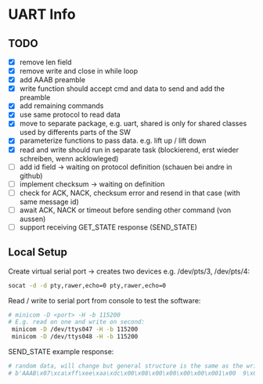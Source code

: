 # UART Info

## TODO

- [x] remove len field
- [x] remove write and close in while loop
- [x] add AAAB preamble
- [x] write function should accept cmd and data to send and add the preamble
- [x] add remaining commands
- [x] use same protocol to read data
- [x] move to separate package, e.g. uart, shared is only for shared classes used by differents parts of the SW
- [x] parameterize functions to pass data. e.g. lift up / lift down
- [x] read and write should run in separate task (blockierend, erst wieder schreiben, wenn acklowleged)
- [ ] add id field -> waiting on protocol definition (schauen bei andre in github)
- [ ] implement checksum -> waiting on definition
- [ ] check for ACK, NACK, checksum error and resend in that case (with same message id)
- [ ] await ACK, NACK or timeout before sending other command (von aussen)
- [ ] support receiving GET_STATE response (SEND_STATE) 

## Local Setup

Create virtual serial port -> creates two devices e.g. /dev/pts/3, /dev/pts/4:

```bash
socat -d -d pty,rawer,echo=0 pty,rawer,echo=0
```

Read / write to serial port from console to test the software:

```bash
# minicom -D <port> -H -b 115200
# E.g. read on one and write on second:
 minicom -D /dev/ttys047 -H -b 115200
 minicom -D /dev/ttys048 -H -b 115200
```

SEND_STATE example response:

```bash
# random data, will change but general structure is the same as the write commands#
# b'AAAB\x07\xca\xff\xee\xaa\xdc\x00\x08\x00\x00\x00\x00\x001\x00  9\x0c'
```
